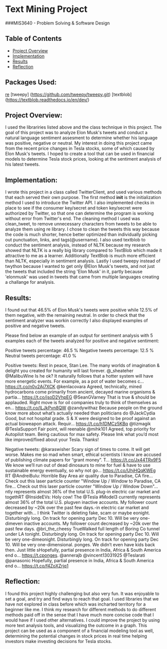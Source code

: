 # Text Mining Project

###MIS3640 - Problem Solving & Software Design

## Table of Contents

- [Project Overview](#Overview)
- [Implementation](#Implementation)
- [Results](#Results)
- [Reflection](#Reflection)

## Packages Used:
[re](https://docs.python.org/3/library/re.html)
[tweepy] (https://github.com/tweepy/tweepy.git)
[textblob] (https://textblob.readthedocs.io/en/dev/)

## <a name="Project">Project Overview:</a>
I used the librariries listed above and the class technique in this project. The goal of this project was to analyze Elon Musk's tweets and conduct a natural language sentiment assesment to determine whether his language was positive, negative or neutral. My interest in doing this project came from the recent price changes in Tesla stocks, some of which caused by Elon Musk's tweets. I hoped to create a tool that can be used in financial models to determine Tesla stock prices, looking at the sentiment analysis of his latest tweets. 
## <a name="Implementation">Implementation:</a>
I wrote this project in a class called TwitterClient, and used various methods that each served their own purpose. The first method __init__ is the initialization method I used to introduce the Twitter API. I also implemented checks in place to see if the consumer key/secret and token key/secret were authorized by Twitter, so that one can determine the program is working without error from Twitter's end.
The cleaning method I used was clean_tweet, to remove unnecessary characters from tweets to be able to analyze them using re library. I chose to clean the tweets this way because the code is much shorter, hence better optimized than individually picking out punctuation, links, and tags(@username). I also used textblob to conduct the sentiment analysis, instead of NLTK because my research showed that NLTK is a really big library compared to TextBlob which made it attractive to me as a learner. Additionally TextBlob is much more efficient than NLTK, especially in sentiment analysis. Lastly I used tweepy instead of twython because I wanted to get only @Elon Musk's tweets, and not just the tweets that included the string 'Elon Musk' in it, partly because 'elonmusk' was used in tweets that came from multiple languages creating a challange for analysis.

## <a name="Results">Results:</a>
I found out that 46.5% of Elon Musk's tweets were positive while 12.5% of them negative, with the remaining neutral. In order to check that the sentiment analyzer was workin correctly I also displayed examples of positive and negative tweets. 

Please find below an example of an output for sentiment analysis with 5 examples each of the tweets analyzed for positive and negative sentiment: 

Positive tweets percentage: 46.5 %
Negative tweets percentage: 12.5 %
Neutral tweets percentage: 41.0 %


Positive tweets:
Rest in peace, Stan Lee. The many worlds of imagination &amp; delight you created for humanity will last forever.
@_sheateher @MalibuWine Is he ok?
It naturally follows that a hotter system will have more energetic events. For example, as a pot of water becomes c… https://t.co/n0v2Aj7XCK
@kenlacovara Agreed, technically, mined hydrocarbons come primarily from ancient, decayed marine organisms &amp; partia… https://t.co/jsoD2VhpEG
@SeanGVarney That is true &amp; should be applauded. Right move is for oil companies truly to think of themselves as en… https://t.co/ILJkPvn8QW
@zandywithaz Because people on the ground know more about what’s actually needed than politicians do
@JackCydia Good, but not hospital grade. S &amp; X were designed to be proof against an actual bioweapon attack. Requir… https://t.co/h1DMCz5KBq
@tizmagik @TeslaSupport Fair point, will reenable
@mihk101 Agreed, top priority for Autopilot team. Being cautious for max safety.
Please lmk what you’d most like improved/fixed about your Tesla. Thanks!


Negative tweets:
@karaswisher Scary sign of times to come. It will get worse.
Makes me so mad when smart, ethical scientists I know are accused of publishing climate papers for “grant money”. T… https://t.co/Jx44TRx9F5
We know we’ll run out of dead dinosaurs to mine for fuel &amp; have to use sustainable energy eventually, so why not go… https://t.co/UhjHQqKWEg
RT @AndreiBulu: Horrible Bay Area air quality due to Paradise, CA fire...  Check out this laser particle counter "Window Up / Window to Paradise, CA fire...  Check out this laser particle counter "Window Up / Window Down"…        ntly represents almost 36% of the total U.S. plug-in electric car market and togethRT @InsideEVs: Holy cow! The @Tesla #Model3 currently represents almost 36% of the total U.S. plugven inactive accounts. My follower count decreased by ~20k over the past few days.-in electric car market and together with…
I think Twitter is deleting fake, scam or maybe eonight. Disturbingly long. On track for opening party Dec 10. Will be very one-dimeven inactive accounts. My follower count decreased by ~20k over the past few days.
@bri_the_cheesy TrueWalked full length of Boring Co tunnel under LA tonight. Disturbingly long. On track for opening party Dec 10. Will be very one-dimeonight. Disturbingly long. On track for opening party Dec 10. Will be very one-dimensional.       ponges.
We didn’t even have kids back then. Just little sHopefully, partial presence in India, Africa &amp; South America end o… https://t.cponges.
@annerajb @vincent13031925 @Teslarati @panasonic
Hopefully, partial presence in India, Africa &amp; South America end o… https://t.co/f4ZoXZrjq1

## <a name="Reflection">Reflection:</a>

I found this project highly challenging but also very fun. It was enjoyable to set a goal, and try and find ways to reach that goal. I used libraries that we have not explored in class before which was incharted territory for a beginner like me. I think my research for different methods to do different methods paid off in the sense that I have much more concise code that I would have if I used other alternatives. I could improve the project by using more text analysis tools, and visualizing the outcome in a graph. This project can be used as a component of a financial modeling tool as well, determining the potential changes in stock prices in real time helping investors make investing decisions for Tesla stocks.